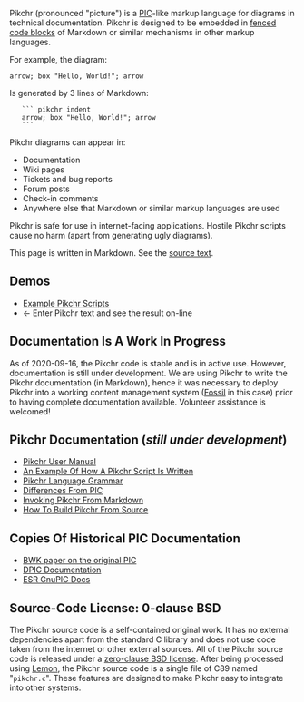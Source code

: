 Pikchr (pronounced "picture") is a [PIC][1]-like markup
language for diagrams in technical documentation.  Pikchr is
designed to be embedded in [fenced code blocks][2] of
Markdown or similar mechanisms in other markup languages.

[1]: https://en.wikipedia.org/wiki/Pic_language
[2]: https://spec.commonmark.org/0.29/#fenced-code-blocks

For example, the diagram:

``` pikchr indent
arrow; box "Hello, World!"; arrow
```

Is generated by 3 lines of Markdown:

~~~~~~
   ``` pikchr indent
   arrow; box "Hello, World!"; arrow
   ```
~~~~~~

Pikchr diagrams can appear in:

  *  Documentation
  *  Wiki pages
  *  Tickets and bug reports
  *  Forum posts
  *  Check-in comments
  *  Anywhere else that Markdown or similar markup languages are used

Pikchr is safe for use in internet-facing applications.  Hostile
Pikchr scripts cause no harm (apart from generating ugly diagrams).

This page is written in Markdown.
See the [source text](./homepage.md?mimetype=text/plain).

## Demos

  *  [Example Pikchr Scripts](./doc/examples.md)
  *  [](/pikchrshow) &larr; Enter Pikchr text and see the result on-line


## Documentation Is A Work In Progress

As of 2020-09-16, the Pikchr code is stable and is in active use.
However, documentation is still under development.
We are using Pikchr to write the Pikchr documentation (in Markdown),
hence it was necessary to deploy Pikchr into a working content
management system ([Fossil][3] in this case) prior to having
complete documentation available.  Volunteer assistance is welcomed!

[3]: https://fossil-scm.org/fossil

## Pikchr Documentation (*still under development*)

  *  [Pikchr User Manual](./doc/userman.md)
  *  [An Example Of How A Pikchr Script Is Written](./doc/teardown01.md)
  *  [Pikchr Language Grammar](./doc/grammar.md)
  *  [Differences From PIC](./doc/differences.md)
  *  [Invoking Pikchr From Markdown](./doc/usepikchr.md)
  *  [How To Build Pikchr From Source](./doc/build.md)

## Copies Of Historical PIC Documentation

  *  [BWK paper on the original PIC](/uv/pic.pdf)
  *  [DPIC Documentation](/uv/dpic-doc.pdf)
  *  [ESR GnuPIC Docs](/uv/gpic.pdf)


## Source-Code License: 0-clause BSD

The Pikchr source code is a self-contained original work.  It has no
external dependencies apart from the standard C library and does not
use code taken from the internet or other external sources.  All of the Pikchr
source code is released under a [zero-clause BSD license][0BSD].  After being
processed using [Lemon][lemon], the Pikchr source code is a single
file of C89 named "`pikchr.c`".  These features
are designed to make Pikchr easy to integrate into other systems.

[0BSD]: https://spdx.org/licenses/0BSD.html
[lemon]: https://www.sqlite.org/lemon.html
